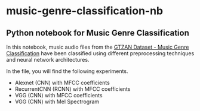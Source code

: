 # music-genre-classification-nb

<h2> Python notebook for Music Genre Classification </h2>

In this notebook, music audio files from the <a href="https://www.kaggle.com/datasets/andradaolteanu/gtzan-dataset-music-genre-classification">GTZAN Dataset - Music Genre Classification</a> have been classified using different preprocessing techniques and neural network architectures.

In the file, you will find the following experiments.

<ul>
  <li>Alexnet (CNN) with MFCC coefficients</li>
  <li>RecurrentCNN (RCNN) with MFCC coefficients</li>
  <li>VGG (CNN) with MFCC coefficients</li>
  <li>VGG (CNN) with Mel Spectrogram</li>
</ul>
